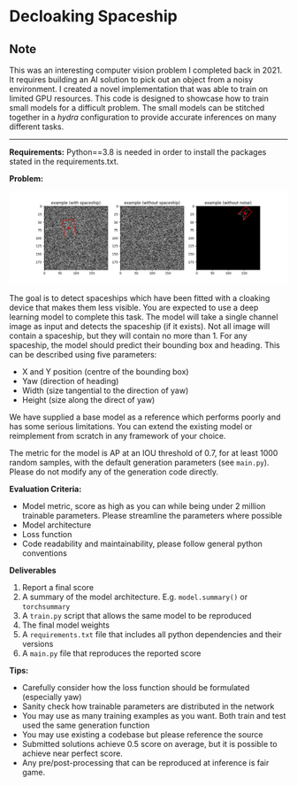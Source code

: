 
# Decloaking Spaceship

## Note
This was an interesting computer vision problem I completed back in 2021.  It requires building an AI solution to pick out an object from a noisy environment.  I created a novel implementation that was able to train on limited GPU resources.  This code is designed to showcase how to train small models for a difficult problem.  The small models can be stitched together in a *hydra* configuration to provide accurate inferences on many different tasks.

---

**Requirements:**
Python==3.8 is needed in order to install the packages stated in the requirements.txt.

**Problem:**

<img title="spaceship problem" alt="Alt text" src="example.png">

The goal is to detect spaceships which have been fitted with a cloaking device that makes them less visible. You are expected to use a deep learning model to complete this task. The model will take a single channel image as input and detects the spaceship (if it exists). Not all image will contain a spaceship, but they will contain no more than 1. For any spaceship, the model should predict their bounding box and heading. This can be described using five parameters:

* X and Y position (centre of the bounding box)
* Yaw (direction of heading)
* Width (size tangential to the direction of yaw)
* Height (size along the direct of yaw)

We have supplied a base model as a reference which performs poorly and has some serious limitations. You can extend the existing model or reimplement from scratch in any framework of your choice.

The metric for the model is AP at an IOU threshold of 0.7, for at least 1000 random samples, with the default generation parameters (see `main.py`). Please do not modify any of the generation code directly.

**Evaluation Criteria:**
* Model metric, score as high as you can while being under 2 million trainable parameters. Please streamline the parameters where possible
* Model architecture
* Loss function
* Code readability and maintainability, please follow general python conventions

**Deliverables**
1. Report a final score
2. A summary of the model architecture. E.g. `model.summary()` or `torchsummary`
3. A `train.py` script that allows the same model to be reproduced
4. The final model weights
5. A `requirements.txt` file that includes all python dependencies and their versions
6. A `main.py` file that reproduces the reported score


**Tips:**
* Carefully consider how the loss function should be formulated (especially yaw)
* Sanity check how trainable parameters are distributed in the network
* You may use as many training examples as you want. Both train and test used the same generation function
* You may use existing a codebase but please reference the source
* Submitted solutions achieve 0.5 score on average, but it is possible to achieve near perfect score.
* Any pre/post-processing that can be reproduced at inference is fair game.
